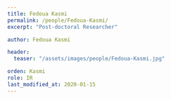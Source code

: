 ```yaml
---
title: Fedoua Kasmi
permalink: /people/Fedoua-Kasmi/
excerpt: "Post-doctoral Researcher"

author: Fedoua Kasmi

header:
  teaser: "/assets/images/people/Fedoua-Kasmi.jpg"

orden: Kasmi
role: IR
last_modified_at: 2020-01-15
---
```


